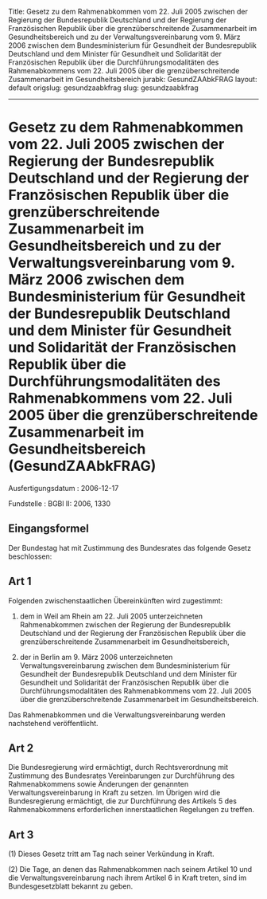 Title: Gesetz zu dem Rahmenabkommen vom 22. Juli 2005 zwischen der Regierung der Bundesrepublik
  Deutschland und der Regierung der Französischen Republik über die grenzüberschreitende
  Zusammenarbeit im Gesundheitsbereich und zu der Verwaltungsvereinbarung vom 9. März
  2006 zwischen dem Bundesministerium für Gesundheit der Bundesrepublik Deutschland
  und dem Minister für Gesundheit und Solidarität der Französischen Republik über
  die Durchführungsmodalitäten des Rahmenabkommens vom 22. Juli 2005 über die grenzüberschreitende
  Zusammenarbeit im Gesundheitsbereich
jurabk: GesundZAAbkFRAG
layout: default
origslug: gesundzaabkfrag
slug: gesundzaabkfrag

---

# Gesetz zu dem Rahmenabkommen vom 22. Juli 2005 zwischen der Regierung der Bundesrepublik Deutschland und der Regierung der Französischen Republik über die grenzüberschreitende Zusammenarbeit im Gesundheitsbereich und zu der Verwaltungsvereinbarung vom 9. März 2006 zwischen dem Bundesministerium für Gesundheit der Bundesrepublik Deutschland und dem Minister für Gesundheit und Solidarität der Französischen Republik über die Durchführungsmodalitäten des Rahmenabkommens vom 22. Juli 2005 über die grenzüberschreitende Zusammenarbeit im Gesundheitsbereich (GesundZAAbkFRAG)

Ausfertigungsdatum
:   2006-12-17

Fundstelle
:   BGBl II: 2006, 1330



## Eingangsformel

Der Bundestag hat mit Zustimmung des Bundesrates das folgende Gesetz
beschlossen:


## Art 1

Folgenden zwischenstaatlichen Übereinkünften wird zugestimmt:

1.  dem in Weil am Rhein am 22. Juli 2005 unterzeichneten Rahmenabkommen
    zwischen der Regierung der Bundesrepublik Deutschland und der
    Regierung der Französischen Republik über die grenzüberschreitende
    Zusammenarbeit im Gesundheitsbereich,


2.  der in Berlin am 9. März 2006 unterzeichneten Verwaltungsvereinbarung
    zwischen dem Bundesministerium für Gesundheit der Bundesrepublik
    Deutschland und dem Minister für Gesundheit und Solidarität der
    Französischen Republik über die Durchführungsmodalitäten des
    Rahmenabkommens vom 22. Juli 2005 über die grenzüberschreitende
    Zusammenarbeit im Gesundheitsbereich.



Das Rahmenabkommen und die Verwaltungsvereinbarung werden nachstehend
veröffentlicht.


## Art 2

Die Bundesregierung wird ermächtigt, durch Rechtsverordnung mit
Zustimmung des Bundesrates Vereinbarungen zur Durchführung des
Rahmenabkommens sowie Änderungen der genannten Verwaltungsvereinbarung
in Kraft zu setzen. Im Übrigen wird die Bundesregierung ermächtigt,
die zur Durchführung des Artikels 5 des Rahmenabkommens erforderlichen
innerstaatlichen Regelungen zu treffen.


## Art 3

(1) Dieses Gesetz tritt am Tag nach seiner Verkündung in Kraft.

(2) Die Tage, an denen das Rahmenabkommen nach seinem Artikel 10 und
die Verwaltungsvereinbarung nach ihrem Artikel 6 in Kraft treten, sind
im Bundesgesetzblatt bekannt zu geben.

